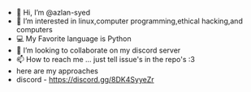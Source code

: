 - 👋 Hi, I’m @azlan-syed
- 👀 I’m interested in linux,computer programming,ethical hacking,and computers
- 💻 My Favorite language is Python
- 💞️ I’m looking to collaborate on my discord server
- 📫 How to reach me ... just tell issue's in the repo's :3 
- here are my approaches 
- discord - https://discord.gg/8DK4SyyeZr
